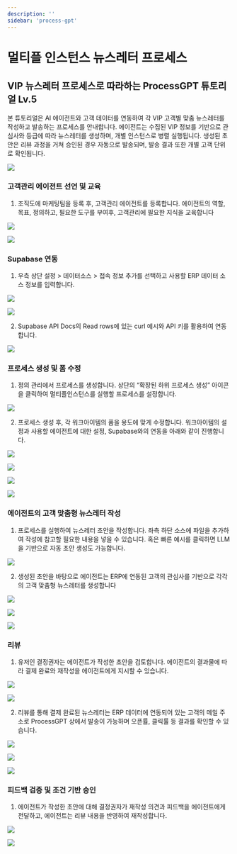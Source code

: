 ```yaml
---
description: ''
sidebar: 'process-gpt'
---
```


# 멀티플 인스턴스 뉴스레터 프로세스

## VIP 뉴스레터 프로세스로 따라하는 ProcessGPT 튜토리얼 Lv.5

본 튜토리얼은 AI 에이전트와 고객 데이터를 연동하여 각 VIP 고객별 맞춤 뉴스레터를 작성하고 발송하는 프로세스를 안내합니다.
에이전트는 수집된 VIP 정보를 기반으로 관심사와 등급에 따라 뉴스레터를 생성하며, 개별 인스턴스로 병렬 실행됩니다.
생성된 초안은 리뷰 과정을 거쳐 승인된 경우 자동으로 발송되며, 발송 결과 또한 개별 고객 단위로 확인됩니다.

![](../../uengine-image/process-gpt/tutorial/lv5-0.png)
<br>



### 고객관리 에이전트 선언 및 교육

1. 조직도에 마케팅팀을 등록 후, 고객관리 에이전트를 등록합니다. 에이전트의 역할, 목표, 정의하고, 필요한 도구를 부여후, 고객관리에 필요한 지식을 교육합니다

![](../../uengine-image/process-gpt/tutorial/lv5-1.png)
<br>

![](../../uengine-image/process-gpt/tutorial/lv5-2-2.png)
<br>



### Supabase 연동

1. 우측 상단 설정 > 데이터소스 > 접속 정보 추가를 선택하고 사용할 ERP 데이터 소스 정보를 입력합니다.

![](../../uengine-image/process-gpt/tutorial/lv4-2.png)
<br>

![](../../uengine-image/process-gpt/tutorial/lv5-3.png)
<br>

2. Supabase API Docs의 Read rows에 있는 curl 예시와 API 키를 활용하여 연동합니다.

![](../../uengine-image/process-gpt/tutorial/lv4-3.png)
<br>



### 프로세스 생성 및 폼 수정

1. 정의 관리에서 프로세스를 생성합니다. 상단의 “확장된 하위 프로세스 생성” 아이콘을 클릭하여 멀티플인스턴스를 실행할 프로세스를 설정합니다.

![](../../uengine-image/process-gpt/tutorial/lv5-4.png)
<br>

2. 프로세스 생성 후, 각 워크아이템의 폼을 용도에 맞게 수정합니다. 워크아이템의 설정과 사용할 에이전트에 대한 설정, Supabase와의 연동을 아래와 같이 진행합니다.

![](../../uengine-image/process-gpt/tutorial/lv5-5.png)
<br>

![](../../uengine-image/process-gpt/tutorial/lv5-6.png)
<br>

![](../../uengine-image/process-gpt/tutorial/lv5-7.png)
<br>

![](../../uengine-image/process-gpt/tutorial/lv5-8.png)
<br>



### 에이전트의 고객 맞춤형 뉴스레터 작성

1. 프로세스를 실행하여 뉴스레터 초안을 작성합니다. 좌측 하단 소스에 파일을 추가하여 작성에 참고할 필요한 내용을 넣을 수 있습니다.
   혹은 빠른 예시를 클릭하면 LLM을 기반으로 자동 초안 생성도 가능합니다.

![](../../uengine-image/process-gpt/tutorial/lv5-9.png)
<br>

2. 생성된 초안을 바탕으로 에이전트는 ERP에 연동된 고객의 관심사를 기반으로 각각의 고객 맞춤형 뉴스레터를 생성합니다

![](../../uengine-image/process-gpt/tutorial/lv5-11.png)
<br>

![](../../uengine-image/process-gpt/tutorial/lv5-12.png)
<br>

![](../../uengine-image/process-gpt/tutorial/lv5-13.png)
<br>



### 리뷰

1. 유저인 결정권자는 에이전트가 작성한 초안을 검토합니다. 에이전트의 결과물에 따라 결제 완료와 재작성을 에이전트에게 지시할 수 있습니다.

![](../../uengine-image/process-gpt/tutorial/lv5-14.png)
<br>

![](../../uengine-image/process-gpt/tutorial/lv5-15.png)
<br>

2. 리뷰를 통해 결제 완료된 뉴스레터는 ERP 데이터에 연동되어 있는 고객의 메일 주소로 ProcessGPT 상에서 발송이 가능하며 오픈률, 클릭률 등 결과를 확인할 수 있습니다.

![](../../uengine-image/process-gpt/tutorial/lv5-16.png)
<br>

![](../../uengine-image/process-gpt/tutorial/lv5-17.png)
<br>

![](../../uengine-image/process-gpt/tutorial/lv5-18.png)
<br>



### 피드백 검증 및 조건 기반 승인

1. 에이전트가 작성한 초안에 대해 결정권자가 재작성 의견과 피드백을 에이전트에게 전달하고, 에이전트는 리뷰 내용을 반영하여 재작성합니다.

![](../../uengine-image/process-gpt/tutorial/lv5-19.png)
<br>

![](../../uengine-image/process-gpt/tutorial/lv5-20.png)
<br>
